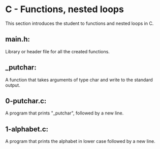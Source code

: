 # C - Functions, nested loops
This section introduces the student to functions and nested loops in C.

## main.h:
Library or header file for all the created functions.

## _putchar:
A function that takes arguments of type char and write to the standard output.

## 0-putchar.c:
A program that prints "_putchar", followed by a new line.

## 1-alphabet.c:
A program that prints the alphabet in lower case followed by a new line. 
